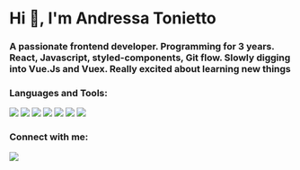 <h1>Hi 👋, I'm Andressa Tonietto</h1>
<h3>A passionate frontend developer. Programming for 3 years. React, Javascript, styled-components, Git flow. Slowly digging into Vue.Js and Vuex. Really excited about learning new things</h3>

<h3 align="left">Languages and Tools:</h3>
<p align="left">
  <img src="https://img.shields.io/badge/JavaScript-F7DF1E?style=for-the-badge&logo=javascript&logoColor=black" />
  <img src="https://img.shields.io/badge/React-20232A?style=for-the-badge&logo=react&logoColor=61DAFB" />
  <img src="https://img.shields.io/badge/styled--components-DB7093?style=for-the-badge&logo=styled-components&logoColor=white" />
  <img src="https://img.shields.io/badge/TypeScript-007ACC?style=for-the-badge&logo=typescript&logoColor=white" />
  <img src="https://img.shields.io/badge/Git-F05032?style=for-the-badge&logo=git&logoColor=white" />
  <img src="https://img.shields.io/badge/Vue.js-35495E?style=for-the-badge&logo=vue.js&logoColor=4FC08D" />
  <a href="https://www.npmjs.com/">
    <img src="https://img.shields.io/badge/npm-CB3837?style=for-the-badge&logo=npm&logoColor=white" />
  </a>
</p>

<p>
<!--   <img align="center" src="https://github-readme-streak-stats.herokuapp.com/?user=andressatonietto&theme=dark" alt="andressatonietto" /> -->
<!-- <img align="center" src="https://github-readme-stats.vercel.app/api/top-langs/?username=andressatonietto&theme=dracula&hide_border=true&layout=compact" /> -->
</p>


<h3 align="left">Connect with me:</h3>
<p align="left">
  <a href="https://www.linkedin.com/in/andressatonietto/"><img src="https://img.shields.io/badge/LinkedIn-0077B5?style=for-the-badge&logo=linkedin&logoColor=white" /></a>
    
</p>
